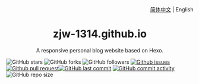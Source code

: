 <div align="center">
    <div align="right">
        <a href="README.md">简体中文</a> | English
    </div>
    <h1>zjw-1314.github.io</h1>
    <p>A responsive personal blog website based on Hexo.</p>
</div>

![GitHub stars](https://img.shields.io/github/stars/zjw-1314/zjw-1314.github.io?style=flat)
![GitHub forks](https://img.shields.io/github/forks/zjw-1314/zjw-1314.github.io?style=flat)
![GitHub followers](https://img.shields.io/github/followers/zjw-1314?style=flat)
[![Github issues](https://img.shields.io/badge/issues-welcome-success)](https://github.com/zjw-1314/zjw-1314.github.io/issues)
[![Github pull request](https://img.shields.io/badge/pull%20request-welcome-success)](https://github.com/zjw-1314/zjw-1314.github.io/pulls)[![GitHub last commit](https://img.shields.io/github/last-commit/zjw-1314/zjw-1314.github.io)](https://github.com/zjw-1314/zjw-1314.github.io/commit/master)
[![GitHub commit activity](https://img.shields.io/github/commit-activity/m/zjw-1314/zjw-1314.github.io)](https://github.com/zjw-1314/zjw-1314.github.io/graphs/commit-activity)
![GitHub repo size](https://img.shields.io/github/repo-size/zjw-1314/zjw-1314.github.io)